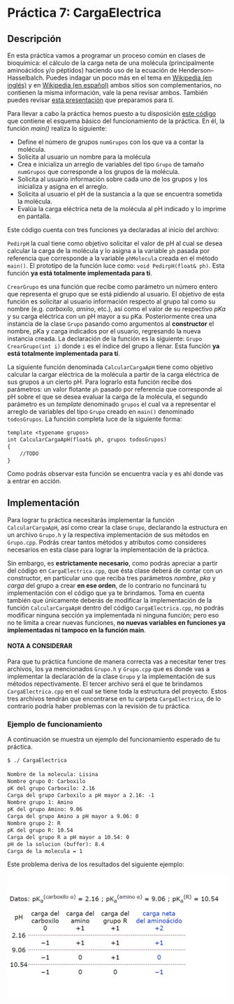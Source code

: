 # Práctica 7: CargaElectrica

## Descripción

En esta práctica vamos a programar un proceso común en clases de bioquímica: el cálculo de la carga neta de una molécula (principalmente aminoácidos y/o péptidos) haciendo uso de la ecuación de Henderson–Hasselbalch. Puedes indagar un poco más en el tema en [Wikipedia (en inglés)](https://en.wikipedia.org/wiki/Henderson%E2%80%93Hasselbalch_equation) y en [Wikipedia (en español)](https://es.wikipedia.org/wiki/Ecuaci%C3%B3n_de_Henderson-Hasselbalch) ambos sitios son complementarios, no contienen la misma información, vale la pena revisar ambos. También puedes revisar [esta presentación](CargaElectricaPresentacion.pdf) que preparamos para tí.

Para llevar a cabo la práctica hemos puesto a tu disposición [este código](CargaElectrica.cpp) que contiene el esquema básico del funcionamiento de la práctica. En él, la función _main()_ realiza lo siguiente:
* Define el número de grupos `numGrupos` con los que va a contar la molécula.
* Solicita al usuario un nombre para la molécula
* Crea e inicializa un arreglo de variables del tipo `Grupo` de tamaño `numGrupos` que corresponde a los grupos de la molécula.
* Solicita al usuario información sobre cada uno de los grupos y los inicializa y asigna en el arreglo.
* Solicita al usuario el pH de la sustancia a la que se encuentra sometida la molécula.
* Evalúa la carga eléctrica neta de la molécula al pH indicado y lo imprime en pantalla.

Este código cuenta con tres funciones ya declaradas al inicio del archivo:

`PedirpH` la cual tiene como objetivo solicitar el valor de pH al cual se desea calcular la carga de la molécula y lo asigna a la variable `ph` pasada por referencia que corresponde a la variable `phMolecula` creada en el método `main()`. El prototipo de la función luce como: `void PedirpH(float& ph)`. Esta función **ya está totalmente implementada para tí**.

`CrearGrupo` es una función que recibe como parámetro un número entero que representa el grupo que se está pidiendo al usuario. El objetivo de esta función es solicitar al usuario información respecto al grupo tal como su nombre (e.g. _carboxilo_, _amino_, etc.), así como el valor de su respectivo _pKa_ y su carga eléctrica con un pH mayor a su pKa. Posteriormente crea una instancia de la clase `Grupo` pasando como argumentos al **constructor** el nombre, pKa y carga indicados por el usuario, regresando la nueva instancia creada. La declaración de la función es la siguiente: `Grupo CrearGrupo(int i)` donde `i` es el índice del grupo a llenar. Esta función **ya está totalmente implementada para tí**.

La siguiente función denominada `CalcularCargaApH` tiene como objetivo calcular la cargar eléctrica de la molécula a partir de la carga eléctrica de sus grupos a un cierto pH. Para lograrlo esta función recibe dos parámetros: un valor flotante `ph` pasado por referencia que corresponde al pH sobre el que se desea evaluar la carga de la molécula, el segundo parámetro es un _template_ denominado `grupos` el cual va a representar el arreglo de variables del tipo `Grupo` creado en `main()` denominado `todosGrupos`. La función completa luce de la siguiente forma:

```
template <typename grupos>
int CalcularCargaApH(float& ph, grupos todosGrupos)
{
    //TODO
}
```

Como podrás observar esta función	se encuentra vacía y es ahí donde vas a entrar en acción.

## Implementación

Para lograr tu práctica necesitarás implementar la función `CalcularCargaApH`, así como crear la clase `Grupo`, declarando la estructura en un archivo `Grupo.h` y la respectiva implementación de sus métodos en `Grupo.cpp`. Podrás crear tantos métodos y atributos como consideres necesarios en esta clase para lograr la implementación de la práctica.

Sin embargo, es **estrictamente necesario**, como podrás apreciar a partir del código en `CargaElectrica.cpp`, que ésta clase deberá de contar con un constructor, en particular uno que reciba tres parámetros _nombre_, _pka_ y _carga_ del grupo a crear **en ese orden**, de lo contrario no funcinará tu implementación con el código que ya te brindamos. Toma en cuenta también que únicamente deberás de modificar la implementación de la función `CalcularCargaApH` dentro del código `CargaElectrica.cpp`, no podrás modificar ninguna sección ya implementada ni ninguna función; pero eso no te limita a crear nuevas funciones, **no nuevas variables en funciones ya implementadas ni tampoco en la función main**.

#### NOTA A CONSIDERAR
Para que tu práctica funcione de manera correcta vas a necesitar tener tres archivos, los ya mencionados `Grupo.h` y `Grupo.cpp` que es donde vas a implementar la declaración de la clase `Grupo` y la implementación de sus métodos repectivamente. El tercer archivo será el que te brindamos `CargaElectrica.cpp` en el cual se tiene toda la estructura del proyecto. Estos tres archivos tendrán que encontrarse en tu carpeta `CargaElectrica`, de lo contrario podría haber problemas con la revisión de tu práctica.

### Ejemplo de funcionamiento
A continuación se muestra un ejemplo del funcionamiento esperado de tu práctica.

```
$ ./ CargaElectrica

Nombre de la molecula: Lisina
Nombre grupo 0: Carboxilo
pK del grupo Carboxilo: 2.16
Carga del grupo Carboxilo a pH mayor a 2.16: -1
Nombre grupo 1: Amino
pK del grupo Amino: 9.06
Carga del grupo Amino a pH mayor a 9.06: 0
Nombre grupo 2: R
pK del grupo R: 10.54
Carga del grupo R a pH mayor a 10.54: 0
pH de la solucion (buffer): 8.4
Carga de la molecula = 1

```

Este problema deriva de los resultados del siguiente ejemplo:

![Ejemplo Carga Lisina](CargaLisina.png)
